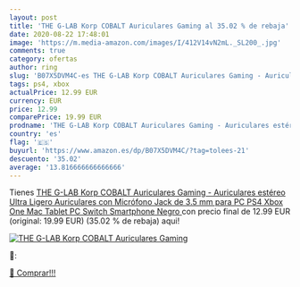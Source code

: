 ```yaml
---
layout: post
title: 'THE G-LAB Korp COBALT Auriculares Gaming al 35.02 % de rebaja'
date: 2020-08-22 17:48:01
image: 'https://m.media-amazon.com/images/I/412V14vN2mL._SL200_.jpg'
comments: true
category: ofertas
author: ring
slug: 'B07X5DVM4C-es THE G-LAB Korp COBALT Auriculares Gaming - Auriculares...'
tags: ps4, xbox
actualPrice: 12.99 EUR
currency: EUR
price: 12.99
comparePrice: 19.99 EUR
prodname: 'THE G-LAB Korp COBALT Auriculares Gaming - Auriculares estéreo  Ultra Ligero  Auriculares con Micrófono  Jack de 3.5 mm para PC  PS4  Xbox One  Mac  Tablet PC  Switch  Smartphone  Negro '
country: 'es'
flag: '🇪🇸'
buyurl: 'https://www.amazon.es/dp/B07X5DVM4C/?tag=tolees-21'
descuento: '35.02'
average: '13.816666666666666'
---
```


Tienes [THE G-LAB Korp COBALT Auriculares Gaming - Auriculares estéreo  Ultra Ligero  Auriculares con Micrófono  Jack de 3.5 mm para PC  PS4  Xbox One  Mac  Tablet PC  Switch  Smartphone  Negro ](https://www.amazon.es/dp/B07X5DVM4C/?tag=tolees-21) con precio final de  12.99 EUR (original: 19.99 EUR) (35.02 %  de rebaja) aqui!

[![THE G-LAB Korp COBALT Auriculares Gaming](https://m.media-amazon.com/images/I/412V14vN2mL._SL200_.jpg)](https://www.amazon.es/dp/B07X5DVM4C/?tag=tolees-21)

🔎:


[🛒 Comprar!!!](https://www.amazon.es/dp/B07X5DVM4C/?tag=tolees-21)
